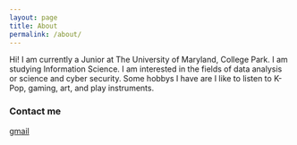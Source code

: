 ```yaml
---
layout: page
title: About
permalink: /about/
---
```


Hi! I am currently a Junior at The University of Maryland, College Park. I am studying Information Science. I am interested in the fields of data analysis or science and cyber security. Some hobbys I have are I like to listen to K-Pop, gaming, art, and play instruments. 

### Contact me

[gmail](mailto:danielf.gurwah@gmail.com)
